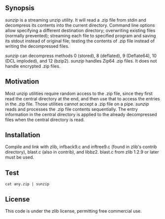 Synopsis
--------

_sunzip_ is a streaming unzip utility. It will read a .zip file from stdin and
decompress its contents into the current directory. Command line options allow
specifying a different destination directory; overwriting existing files
(normally prevented); streaming each file to specified program and saving its
stdout instead of original file; testing the contents of .zip file instead 
of writing the decompressed files.

_sunzip_ can decompress methods 0 (stored), 8 (deflated), 9 (Deflate64), 10
(DCL imploded), and 12 (bzip2). _sunzip_ handles Zip64 .zip files. It does not
handle encrypted .zip files.

Motivation
----------

Most unzip utilities require random access to the .zip file, since they first
read the central directory at the end, and then use that to access the entries
in the .zip file. Those utilities cannot accept a .zip file on a pipe. _sunzip_
reads and processes the .zip file contents sequentially. The entry information
in the central directory is applied to the already decompressed files when the
central directory is read.

Installation
------------

Compile and link with zlib, infback9.c and inftree9.c (found in zlib's contrib
directory), blast.c (also in contrib), and libbz2. blast.c from zlib 1.2.9 or
later must be used.

Test
----

`cat any.zip | sunzip`

License
-------

This code is under the zlib license, permitting free commercial use.
